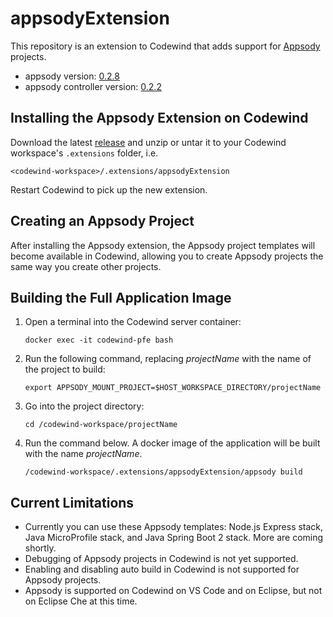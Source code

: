 # appsodyExtension

This repository is an extension to Codewind that adds support for [Appsody](https://appsody.dev) projects.

- appsody version: [0.2.8](https://github.com/appsody/appsody/releases/tag/0.2.8)
- appsody controller version: [0.2.2](https://github.com/appsody/controller/releases/tag/0.2.2)

## Installing the Appsody Extension on Codewind

Download the latest [release](https://github.com/kabanero-io/appsodyExtension/releases) and unzip or untar it to your Codewind workspace's `.extensions` folder, i.e.

`<codewind-workspace>/.extensions/appsodyExtension`

Restart Codewind to pick up the new extension.

## Creating an Appsody Project

After installing the Appsody extension, the Appsody project templates will become available in Codewind, allowing you to create Appsody projects the same way you create other projects.

## Building the Full Application Image

1. Open a terminal into the Codewind server container:

   `docker exec -it codewind-pfe bash`
   
2. Run the following command, replacing *projectName* with the name of the project to build:

   `export APPSODY_MOUNT_PROJECT=$HOST_WORKSPACE_DIRECTORY/projectName`

3. Go into the project directory:

   `cd /codewind-workspace/projectName`
   
4. Run the command below. A docker image of the application will be built with the name *projectName*.

   `/codewind-workspace/.extensions/appsodyExtension/appsody build`

## Current Limitations

- Currently you can use these Appsody templates:  Node.js Express stack, Java MicroProfile stack, and Java Spring Boot 2 stack.  More are coming shortly.
- Debugging of Appsody projects in Codewind is not yet supported.
- Enabling and disabling auto build in Codewind is not supported for Appsody projects.
- Appsody is supported on Codewind on VS Code and on Eclipse, but not on Eclipse Che at this time.
